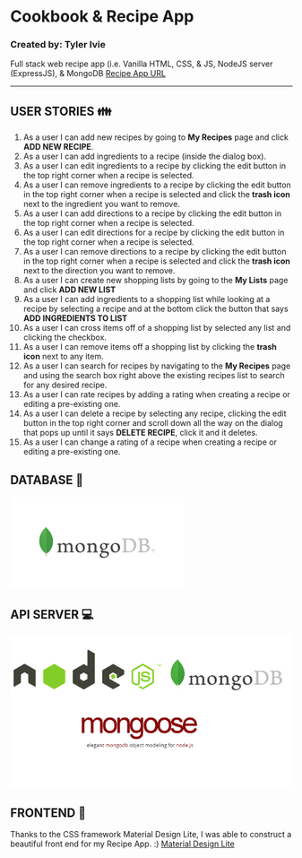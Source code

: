 # Cookbook & Recipe App
### Created by: Tyler Ivie
Full stack web recipe app (i.e. Vanilla HTML, CSS, &amp; JS, NodeJS server (ExpressJS), &amp; MongoDB
[Recipe App URL](https://getmdl.io/)

----------------------------------------------------------

## USER STORIES :family:
1. As a user I can add new recipes by going to **My Recipes** page and click **ADD NEW RECIPE**. 
2. As a user I can add ingredients to a recipe (inside the dialog box).
3. As a user I can edit ingredients to a recipe by clicking the edit button in the top right corner when a recipe is selected.
4. As a user I can remove ingredients to a recipe by clicking the edit button in the top right corner when a recipe is selected and click the **trash icon**
next to the ingredient you want to remove.
5. As a user I can add directions to a recipe by clicking the edit button in the top right corner when a recipe is selected.
6. As a user I can edit directions for a recipe by clicking the edit button in the top right corner when a recipe is selected.
7. As a user I can remove directions to a recipe by clicking the edit button in the top right corner when a recipe is selected and click the **trash icon**
next to the direction you want to remove.
8. As a user I can create new shopping lists by going to the **My Lists** page and click **ADD NEW LIST**
9. As a user I can add ingredients to a shopping list while looking at a
recipe by selecting a recipe and at the bottom click the button that says **ADD INGREDIENTS TO LIST**
10. As a user I can cross items off of a shopping list by selected any list and clicking the checkbox.
11. As a user I can remove items off a shopping list by clicking the **trash icon** next to any item.
12. As a user I can search for recipes by navigating to the **My Recipes** page and using the search box right above the existing
recipes list to search for any desired recipe.
13. As a user I can rate recipes by adding a rating when creating a recipe or editing a pre-existing one.
14. As a user I can delete a recipe by selecting any recipe, clicking the edit button in the top right corner and scroll
down all the way on the dialog that pops up until it says **DELETE RECIPE**, click it and it deletes.
15. As a user I can change a rating of a recipe when creating a recipe or editing a pre-existing one.

## DATABASE :green_book:
![Mongo DB](/public/images/mongo.png)

## API SERVER :computer:
![Mongo DB](/public/images/node.png)

## FRONTEND :sunrise_over_mountains:
Thanks to the CSS framework Material Design Lite, I was able to construct a beautiful front end for my Recipe App. :)
[Material Design Lite](https://getmdl.io/)
